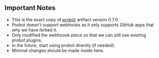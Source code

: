 ## Important Notes

* This is the exact copy of [probot](https://github.com/probot/probot) artifact version 0.7.0
* Probot doesn't support webhooks as it only supports GitHub apps that why we have forked it.
* Only modified the webhoook piece so that we can still use existing probot plugins.
* In the future, start using probot directly (if needed).
* Minimal changes should be made inside here.
